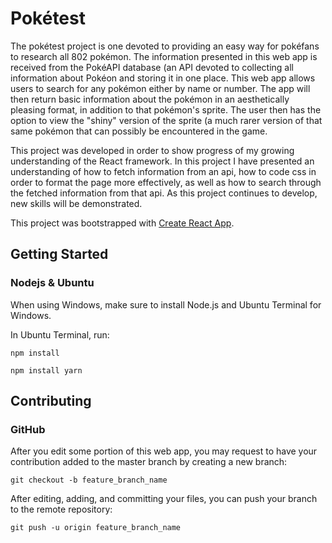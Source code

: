 # Pokétest

The pokétest project is one devoted to providing an easy way for pokéfans to research all 802 pokémon. The information presented in this web app is received from the PokéAPI database (an API devoted to collecting all information about Pokéon and storing it in one place. This web app allows users to search for any pokémon either by name or number. The app will then return basic information about the pokémon in an aesthetically pleasing format, in addition to that pokémon's sprite. The user then has the option to view the "shiny" version of the sprite (a much rarer version of that same pokémon that can possibly be encountered in the game.

This project was developed in order to show progress of my growing understanding of the React framework. In this project I have presented an understanding of how to fetch information from an api, how to code css in order to format the page more effectively, as well as how to search through the fetched information from that api. As this project continues to develop, new skills will be demonstrated.

This project was bootstrapped with [Create React App](https://github.com/facebookincubator/create-react-app).

## Getting Started

### Nodejs & Ubuntu

When using Windows, make sure to install Node.js and Ubuntu Terminal for Windows.

In Ubuntu Terminal, run:

`npm install`

`npm install yarn`

###




## Contributing

### GitHub

After you edit some portion of this web app, you may request to have your contribution added to the master branch by creating a new branch:

`git checkout -b feature_branch_name`

After editing, adding, and committing your files, you can push your branch to the remote repository:

`git push -u origin feature_branch_name`


